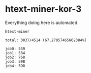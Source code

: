 # htext-miner-kor-3

Everything doing here is automated.

```
htext-miner

total: 3037/4514 (67.27957465662384%)

job0: 539
job1: 534
job2: 768
job3: 598
job4: 598
```